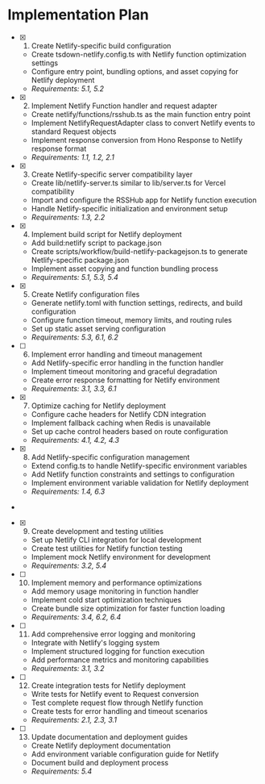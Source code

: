 # Implementation Plan

- [x] 1. Create Netlify-specific build configuration





  - Create tsdown-netlify.config.ts with Netlify function optimization settings
  - Configure entry point, bundling options, and asset copying for Netlify deployment
  - _Requirements: 5.1, 5.2_


- [x] 2. Implement Netlify Function handler and request adapter




  - Create netlify/functions/rsshub.ts as the main function entry point
  - Implement NetlifyRequestAdapter class to convert Netlify events to standard Request objects
  - Implement response conversion from Hono Response to Netlify response format
  - _Requirements: 1.1, 1.2, 2.1_


- [x] 3. Create Netlify-specific server compatibility layer




  - Create lib/netlify-server.ts similar to lib/server.ts for Vercel compatibility
  - Import and configure the RSSHub app for Netlify function execution
  - Handle Netlify-specific initialization and environment setup
  - _Requirements: 1.3, 2.2_


- [x] 4. Implement build script for Netlify deployment











  - Add build:netlify script to package.json
  - Create scripts/workflow/build-netlify-packagejson.ts to generate Netlify-specific package.json
  - Implement asset copying and function bundling process
  - _Requirements: 5.1, 5.3, 5.4_



- [x] 5. Create Netlify configuration files





  - Generate netlify.toml with function settings, redirects, and build configuration
  - Configure function timeout, memory limits, and routing rules
  - Set up static asset serving configuration
  - _Requirements: 5.3, 6.1, 6.2_

- [ ] 6. Implement error handling and timeout management
  - Add Netlify-specific error handling in the function handler
  - Implement timeout monitoring and graceful degradation
  - Create error response formatting for Netlify environment
  - _Requirements: 3.1, 3.3, 6.1_

- [x] 7. Optimize caching for Netlify deployment





  - Configure cache headers for Netlify CDN integration
  - Implement fallback caching when Redis is unavailable
  - Set up cache control headers based on route configuration
  - _Requirements: 4.1, 4.2, 4.3_

- [x] 8. Add Netlify-specific configuration management





  - Extend config.ts to handle Netlify-specific environment variables
  - Add Netlify function constraints and settings to configuration
  - Implement environment variable validation for Netlify deployment
  - _Requirements: 1.4, 6.3_
-

- [x] 9. Create development and testing utilities




  - Set up Netlify CLI integration for local development
  - Create test utilities for Netlify function testing
  - Implement mock Netlify environment for development
  - _Requirements: 3.2, 5.4_

- [ ] 10. Implement memory and performance optimizations
  - Add memory usage monitoring in function handler
  - Implement cold start optimization techniques
  - Create bundle size optimization for faster function loading
  - _Requirements: 3.4, 6.2, 6.4_

- [ ] 11. Add comprehensive error logging and monitoring
  - Integrate with Netlify's logging system
  - Implement structured logging for function execution
  - Add performance metrics and monitoring capabilities
  - _Requirements: 3.1, 3.2_

- [ ] 12. Create integration tests for Netlify deployment
  - Write tests for Netlify event to Request conversion
  - Test complete request flow through Netlify function
  - Create tests for error handling and timeout scenarios
  - _Requirements: 2.1, 2.3, 3.1_

- [ ] 13. Update documentation and deployment guides
  - Create Netlify deployment documentation
  - Add environment variable configuration guide for Netlify
  - Document build and deployment process
  - _Requirements: 5.4_